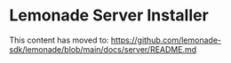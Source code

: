 # Lemonade Server Installer

This content has moved to: https://github.com/lemonade-sdk/lemonade/blob/main/docs/server/README.md

